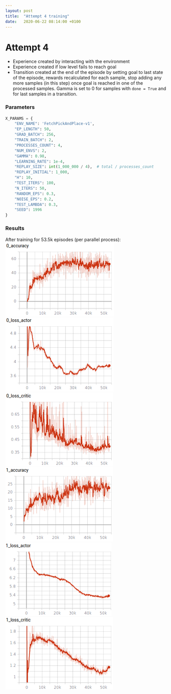 ```yaml
---
layout: post
title:  "Attempt 4 training"
date:   2020-06-22 08:14:00 +0100
---
```

# Attempt 4
- Experience created by interacting with the environment
- Experience created if low level fails to reach goal
- Transition created at the end of the episode by setting goal to last state of the episode, rewards recalculated for each sample, stop adding any more samples (in this step) once goal is reached in one of the processed samples. Gamma is set to 0 for samples with `done = True` and for last samples in a transition.

### Parameters
~~~ python
X_PARAMS = {
    "ENV_NAME": 'FetchPickAndPlace-v1',
    "EP_LENGTH": 50,
    "GRAD_BATCH": 256,
    "TRAIN_BATCH": 2,
    "PROCESSES_COUNT": 4,
    "NUM_ENVS": 2,
    "GAMMA": 0.98,
    "LEARNING_RATE": 1e-4,
    "REPLAY_SIZE": int(1_000_000 / 4),  # total / processes_count
    "REPLAY_INITIAL": 1_000,
    "H": 10,
    "TEST_ITERS": 100,
    "N_ITERS": 50,
    "RANDOM_EPS": 0.3,
    "NOISE_EPS": 0.2,
    "TEST_LAMBDA": 0.3,
    "SEED": 1996
}
~~~

### Results
After training for 53.5k episodes (per parallel process):  
![Low level accuracy](/assets/Attempt-4-training/0_accuracy.png)
![Low level actor loss](/assets/Attempt-4-training/0_loss_actor.png)
![Low level critic loss](/assets/Attempt-4-training/0_loss_critic.png)
![High level accuracy](/assets/Attempt-4-training/1_accuracy.png)
![High level actor loss](/assets/Attempt-4-training/1_loss_actor.png)
![High level critic loss](/assets/Attempt-4-training/1_loss_critic.png)